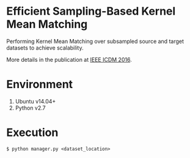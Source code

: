 # Efficient Sampling-Based Kernel Mean Matching

Performing Kernel Mean Matching over subsampled source and target datasets to achieve scalability.

More details in the publication at [IEEE ICDM 2016](http://www.utdallas.edu/~swarup.chandra/papers/scalekmm_icdm16.pdf).

# Environment

1. Ubuntu v14.04+
2. Python v2.7

# Execution

    $ python manager.py <dataset_location>
